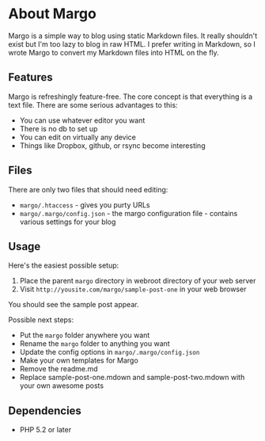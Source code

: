 About Margo
====

Margo is a simple way to blog using static Markdown files. It really shouldn't exist but I'm too lazy to blog in raw HTML. I prefer writing in Markdown, so I wrote Margo to convert my Markdown files into HTML on the fly.

Features
----

Margo is refreshingly feature-free. The core concept is that everything is a text file. There are some serious advantages to this:

* You can use whatever editor you want
* There is no db to set up
* You can edit on virtually any device
* Things like Dropbox, github, or rsync become interesting

Files
----

There are only two files that should need editing:

* `margo/.htaccess` - gives you purty URLs
* `margo/.margo/config.json` - the margo configuration file - contains various settings for your blog

Usage
----

Here's the easiest possible setup:

1. Place the parent `margo` directory in webroot directory of your web server
1. Visit `http://yousite.com/margo/sample-post-one` in your web browser

You should see the sample post appear.

Possible next steps:

* Put the `margo` folder anywhere you want
* Rename the `margo` folder to anything you want
* Update the config options in `margo/.margo/config.json`
* Make your own templates for Margo
* Remove the readme.md
* Replace sample-post-one.mdown and sample-post-two.mdown with your own awesome posts

Dependencies
----

* PHP 5.2 or later


